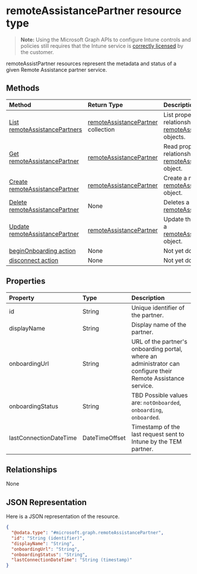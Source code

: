 ﻿# remoteAssistancePartner resource type

> **Note:** Using the Microsoft Graph APIs to configure Intune controls and policies still requires that the Intune service is [correctly licensed](https://go.microsoft.com/fwlink/?linkid=839381) by the customer.

remoteAssistPartner resources represent the metadata and status of a given Remote Assistance partner service.
## Methods
|Method|Return Type|Description|
|:---|:---|:---|
|[List remoteAssistancePartners](../api/intune_remoteassistance_remoteassistancepartner_list.md)|[remoteAssistancePartner](../resources/intune_remoteassistance_remoteassistancepartner.md) collection|List properties and relationships of the [remoteAssistancePartner](../resources/intune_remoteassistance_remoteassistancepartner.md) objects.|
|[Get remoteAssistancePartner](../api/intune_remoteassistance_remoteassistancepartner_get.md)|[remoteAssistancePartner](../resources/intune_remoteassistance_remoteassistancepartner.md)|Read properties and relationships of the [remoteAssistancePartner](../resources/intune_remoteassistance_remoteassistancepartner.md) object.|
|[Create remoteAssistancePartner](../api/intune_remoteassistance_remoteassistancepartner_create.md)|[remoteAssistancePartner](../resources/intune_remoteassistance_remoteassistancepartner.md)|Create a new [remoteAssistancePartner](../resources/intune_remoteassistance_remoteassistancepartner.md) object.|
|[Delete remoteAssistancePartner](../api/intune_remoteassistance_remoteassistancepartner_delete.md)|None|Deletes a [remoteAssistancePartner](../resources/intune_remoteassistance_remoteassistancepartner.md).|
|[Update remoteAssistancePartner](../api/intune_remoteassistance_remoteassistancepartner_update.md)|[remoteAssistancePartner](../resources/intune_remoteassistance_remoteassistancepartner.md)|Update the properties of a [remoteAssistancePartner](../resources/intune_remoteassistance_remoteassistancepartner.md) object.|
|[beginOnboarding action](../api/intune_remoteassistance_remoteassistancepartner_beginonboarding.md)|None|Not yet documented|
|[disconnect action](../api/intune_remoteassistance_remoteassistancepartner_disconnect.md)|None|Not yet documented|

## Properties
|Property|Type|Description|
|:---|:---|:---|
|id|String|Unique identifier of the partner.|
|displayName|String|Display name of the partner.|
|onboardingUrl|String|URL of the partner's onboarding portal, where an administrator can configure their Remote Assistance service.|
|onboardingStatus|String|TBD Possible values are: `notOnboarded`, `onboarding`, `onboarded`.|
|lastConnectionDateTime|DateTimeOffset|Timestamp of the last request sent to Intune by the TEM partner.|

## Relationships
None
## JSON Representation
Here is a JSON representation of the resource.
<!-- {
  "blockType": "resource",
  "keyProperty": "id",
  "@odata.type": "microsoft.graph.remoteAssistancePartner"
}
-->
``` json
{
  "@odata.type": "#microsoft.graph.remoteAssistancePartner",
  "id": "String (identifier)",
  "displayName": "String",
  "onboardingUrl": "String",
  "onboardingStatus": "String",
  "lastConnectionDateTime": "String (timestamp)"
}
```



